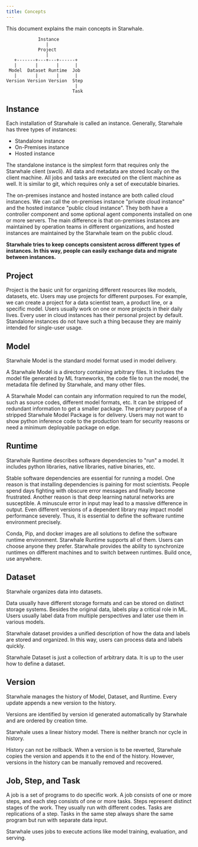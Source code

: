 ```yaml
---
title: Concepts
---
```


This document explains the main concepts in Starwhale.

```graph
            Instance
               |
            Project
               |
   +-------+---+---+------+
   |       |       |      |
 Model  Dataset Runtime  Job
   |       |       |      |
Version Version Version  Step
                          |
                         Task
```

## Instance

Each installation of Starwhale is called an instance. Generally, Starwhale has three types of instances:

- Standalone instance
- On-Premises instance
- Hosted instance

The standalone instance is the simplest form that requires only the Starwhale client (swcli). All data and metadata are stored locally on the client machine. All jobs and tasks are executed on the client machine as well. It is similar to git, which requires only a set of executable binaries.

The on-premises instance and hosted instance are both called cloud instances. We can call the on-premises instance "private cloud instance" and the hosted instance "public cloud instance". They both have a controller component and some optional agent components installed on one or more servers. The main difference is that on-premises instances are maintained by operation teams in different organizations, and hosted instances are maintained by the Starwhale team on the public cloud.

**Starwhale tries to keep concepts consistent across different types of instances. In this way, people can easily exchange data and migrate between instances.**

## Project

Project is the basic unit for organizing different resources like models, datasets, etc.
Users may use projects for different purposes. For example, we can create a project for a data scientist team, a product line, or a specific model. Users usually work on one or more projects in their daily lives.
Every user in cloud instances has their personal project by default. Standalone instances do not have such a thing because they are mainly intended for single-user usage.

## Model

Starwhale Model is the standard model format used in model delivery.

A Starwhale Model is a directory containing arbitrary files. It includes the model file generated by ML frameworks, the code file to run the model, the metadata file defined by Starwhale, and many other files.

A Starwhale Model can contain any information required to run the model, such as source codes, different model formats, etc. It can be stripped of redundant information to get a smaller package. The primary purpose of a stripped Starwhale Model Package is for delivery. Users may not want to show python inference code to the production team for security reasons or need a minimum deployable package on edge.

## Runtime

Starwhale Runtime describes software dependencies to "run" a model. It includes python libraries, native libraries, native binaries, etc.

Stable software dependencies are essential for running a model. One reason is that installing dependencies is paining for most scientists. People spend days fighting with obscure error messages and finally become frustrated. Another reason is that deep learning natural networks are susceptible. A minuscule error in input may lead to a massive difference in output. Even different versions of a dependent library may impact model performance severely. Thus, it is essential to define the software runtime environment precisely.

Conda, Pip, and docker images are all solutions to define the software runtime environment. Starwhale Runtime supports all of them. Users can choose anyone they prefer.
Starwhale provides the ability to synchronize runtimes on different machines and to switch between runtimes. Build once, use anywhere.

## Dataset

Starwhale organizes data into datasets.

Data usually have different storage formats and can be stored on distinct storage systems. Besides the original data, labels play a critical role in ML. Users usually label data from multiple perspectives and later use them in various models.

Starwhale dataset provides a unified description of how the data and labels are stored and organized. In this way, users can process data and labels quickly.

Starwhale Dataset is just a collection of arbitrary data. It is up to the user how to define a dataset.

## Version

Starwhale manages the history of Model, Dataset, and Runtime. Every update appends a new version to the history.

Versions are identified by version id generated automatically by Starwhale and are ordered by creation time.

Starwhale uses a linear history model. There is neither branch nor cycle in history.

History can not be rollback. When a version is to be reverted, Starwhale copies the version and appends it to the end of the history. However, versions in the history can be manually removed and recovered.

## Job, Step, and Task

A job is a set of programs to do specific work. A job consists of one or more steps, and each step consists of one or more tasks. Steps represent distinct stages of the work. They usually run with different codes. Tasks are replications of a step. Tasks in the same step always share the same program but run with separate data input.

Starwhale uses jobs to execute actions like model training, evaluation, and serving.
